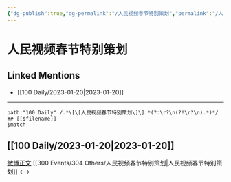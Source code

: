 ```yaml
---
{"dg-publish":true,"dg-permalink":"/人民视频春节特别策划","permalink":"/人民视频春节特别策划/","created":"2023-01-21T15:08:31.000+08:00","updated":"2023-04-10T16:58:41.000+08:00"}
---
```


# 人民视频春节特别策划

## Linked Mentions
- [[100 Daily/2023-01-20\|2023-01-20]]


---

```expander
path:"100 Daily" /.*\[\[人民视频春节特别策划\]\].*(?:\r?\n(?!\r?\n).*)*/
## [[$filename]]
$match
```
## [[100 Daily/2023-01-20\|2023-01-20]]
[微博正文](https://m.weibo.cn/2057327125/4859955724687382) [[300 Events/304 Others/人民视频春节特别策划\|人民视频春节特别策划]]
<-->
